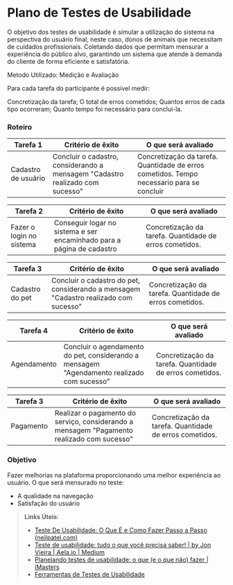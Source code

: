 # Plano de Testes de Usabilidade

O objetivo dos testes de usabilidade é simular a utilização do sistema na perspectiva do usuário final, neste caso, donos de animais que necessitam de cuidados profissionais. Coletando dados que permitam mensurar a experiência do público alvo, garantindo um sistema que atende à demanda do cliente de forma eficiente e satisfatória.

Metodo Utilizado: Medição e Avaliação

Para cada tarefa do participante é possível medir:

Concretização da tarefa; O total de erros cometidos; 
Quantos erros de cada tipo ocorreram; 
Quanto tempo foi necessário para conclui-la.

### Roteiro

|Tarefa 1| Critério de êxito | O que será avaliado |
|--------|-------------------|---------------------|
|Cadastro de usuário|Concluir o cadastro, considerando a mensagem "Cadastro realizado com sucesso"|Concretização da tarefa. Quantidade de erros cometidos. Tempo necessario para se concluir|

|Tarefa 2| Critério de êxito | O que será avaliado |
|--------|-------------------|---------------------|
|Fazer o login no sistema | Conseguir logar no sistema e ser encaminhado para a página de cadastro |Concretização da tarefa. Quantidade de erros cometidos. |

|Tarefa 3| Critério de êxito | O que será avaliado |
|--------|-------------------|---------------------|
|Cadastro do pet | Concluir o cadastro do pet, considerando a mensagem "Cadastro realizado com sucesso" |Concretização da tarefa. Quantidade de erros cometidos. |

|Tarefa 4| Critério de êxito | O que será avaliado |
|--------|-------------------|---------------------|
|Agendamento | Concluir o agendamento do pet, considerando a mensagem "Agendamento realizado com sucesso" |Concretização da tarefa. Quantidade de erros cometidos. |

|Tarefa 3| Critério de êxito | O que será avaliado |
|--------|-------------------|---------------------|
|Pagamento | Realizar o pagamento do serviço, considerando a mensagem "Pagamento realizado com sucesso" |Concretização da tarefa. Quantidade de erros cometidos. |


### Objetivo

Fazer melhorias na plataforma proporcionando uma melhor experiência ao usuário. O que será mensurado no teste:

- A qualidade na navegação
- Satisfação do usuário

> **Links Úteis**:
> - [Teste De Usabilidade: O Que É e Como Fazer Passo a Passo (neilpatel.com)](https://neilpatel.com/br/blog/teste-de-usabilidade/)
> - [Teste de usabilidade: tudo o que você precisa saber! | by Jon Vieira | Aela.io | Medium](https://medium.com/aela/teste-de-usabilidade-o-que-voc%C3%AA-precisa-saber-39a36343d9a6/)
> - [Planejando testes de usabilidade: o que (e o que não) fazer | iMasters](https://imasters.com.br/design-ux/planejando-testes-de-usabilidade-o-que-e-o-que-nao-fazer/)
> - [Ferramentas de Testes de Usabilidade](https://www.usability.gov/how-to-and-tools/resources/templates.html)
